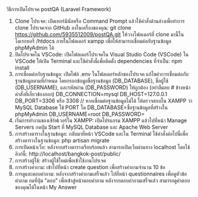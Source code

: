 วิธีการเปิดโปรเจค postQA (Laravel Framework)
1. Clone โปรเจค:
    เปิดเทอร์มินัลหรือ Command Prompt แล้วใช้คำสั่งด้านล่างเพื่อทำการ clone โปรเจคจาก GitHub ลงในเครื่องของคุณ:
       git clone https://github.com/5935512009/postQA.git
    ให้วางโฟลเดอร์ที่ clone มานี้ในไดเรกทอรี /htdocs ภายในโฟลเดอร์ xampp เพื่อให้สามารถเชื่อมต่อกับฐานข้อมูล phpMyAdmin ได้
2. ปิดโปรเจคใน VSCode:
    เปิดโฟลเดอร์โปรเจคใน Visual Studio Code (VSCode)
    ใน VSCode ให้เปิด Terminal และใช้คำสั่งนี้เพื่อติดตั้ง dependencies ที่จำเป็น:
       npm install
3. การเชื่อมต่อกับฐานข้อมูล:
    เปิดไฟล์ .env ในโฟลเดอร์หลักของโปรเจค
    แก้ไขค่าการเชื่อมต่อกับฐานข้อมูลตามที่กำหนด โดยกรอกข้อมูลชื่อฐานข้อมูล (DB_DATABASE), ชื่อผู้ใช้ (DB_USERNAME), และรหัสผ่าน (DB_PASSWORD) ให้ถูกต้อง (อย่าลืมลบ # ข้างหน้าคำสั่งที่เกี่ยวข้องออก)
        DB_CONNECTION=mysql
        DB_HOST=127.0.0.1
        DB_PORT=3306 หรือ 3308 // หากเชื่อมต่อฐานข้อมูลไม่ได้ ให้ตรวจสอบใน XAMPP ว่า MySQL Database ใช้ PORT ใด
        DB_DATABASE=ชื่อฐานข้อมูลที่สร้างใน phpMyAdmin
        DB_USERNAME=root
        DB_PASSWORD=
4. เริ่มการทำงานของเซิร์ฟเวอร์ใน XAMPP:
    เปิดโปรแกรม XAMPP แล้วไปที่หน้า Manage Servers
    กดปุ่ม Start ที่ MySQL Database และ Apache Web Server
5. การสร้างตารางในฐานข้อมูล:
    กลับมาที่หน้า VSCode และใน Terminal ใช้คำสั่งต่อไปนี้เพื่อสร้างตารางในฐานข้อมูล:
       php artisan migrate
6. การเปิดหน้าเว็บ:
    หลังจากสร้างตารางเรียบร้อยแล้ว สามารถเปิดเว็บผ่านทาง localhost โดยใช้ลิงก์นี้:
       http://localhost/bangkok-post/public/
7. การสร้างผู้ใช้:
    สร้างผู้ใช้ใหม่เพื่อเข้าใช้งานโปรเจค
8. การสร้างคำถาม:
    เข้าไปที่หน้า create question เพื่อสร้างคำถามจำนวน 10 ข้อ
9. การดูและตอบคำถาม:
    หลังจากสร้างคำถามเสร็จแล้ว ไปที่หน้า questionnaires เพื่อดูหัวข้อคำถาม
    กดที่ปุ่ม "ตอบ" เพื่อเข้าสู่หน้าตอบคำถาม
    หลังจากตอบคำถามเสร็จแล้ว สามารถดูคำตอบของคุณได้ในหน้า My Answer
